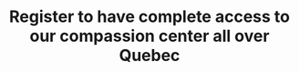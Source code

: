 ---
title: "Register to have complete access to our compassion center all over Quebec"
slug: register
layout: inscription
menuposition: membres
description: "It is easy to register to our compassion center service in Montreal and Terrebonne. If you"
---